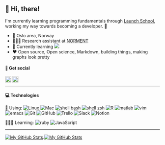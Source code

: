 ## 👋 Hi, there!

I'm currently learning programming fundamentals through [Launch School](https://launchschool.com/), working my way towards becoming a developer. 🚀

- 📍 Oslo area, Norway 
- 👩🏻‍💼 Research assistant at [NORMENT](https://www.med.uio.no/norment/english/)
- 🌱 Currently learning ![](https://img.shields.io/badge/-Ruby-ffffff?logo=ruby&logoColor=red&style=flat-square)
- ❤️ Open source, Open science, Markdown, building things, making graphs look pretty


#### 💬 Get social 
<a href="https://twitter.com/thestokkan">
  <img align="left" alt="Therese's Twitter" width="20px" src="https://logodownload.org/wp-content/uploads/2014/09/twitter-logo-4.png" />
</a>
<a href="https://linkedin.com/in/thestokkan">
  <img align="left" alt="Therese's LinkedIn" width="20px" src="https://upload.wikimedia.org/wikipedia/commons/thumb/e/e9/Linkedin_icon.svg/1200px-Linkedin_icon.svg.png" />
</a>
</br>

----

#### 💻 Technologies
🔧 Using: 
![Linux](https://img.shields.io/badge/-Linux-3a7375?style=flat&logo=linux&logoColor=white)
![Mac](https://img.shields.io/badge/-Mac-3a7375?style=flat&logo=apple&logoColor=white)
![shell bash](https://img.shields.io/badge/-Bash-3a7375?style=flat&logo=gnu-bash&logoColor=white)
![shell zsh](https://img.shields.io/badge/-zsh-3a7375?style=flat&logo=Zsh&logoColor=white)
![R](https://img.shields.io/badge/-R-3a7375?style=flat-square&logo=R&logoColor=white)
![matlab](https://img.shields.io/badge/-Matlab-3a7375?logo=Mathworks&logoColor=white&style=flat-square)
![vim](https://img.shields.io/badge/-Vim-3a7375?style=flat-square&logo=vim&logoColor=white)
![emacs](https://img.shields.io/badge/-Emacs-3a7375?style=flat-square&logo=gnu-emacs&logoColor=white)
![Git](https://img.shields.io/badge/-Git-3a7375?style=flat-square&logo=Git&logoColor=white)
![GitHub](https://img.shields.io/badge/-Github-3a7375?style=flat-square&logo=GitHub&logoColor=white)
![Trello](https://img.shields.io/badge/-Trello-3a7375?style=flat-square&logo=Trello&logoColor=white)
![Slack](https://img.shields.io/badge/-Slack-3a7375?style=flat-square&logo=Slack&logoColor=white)
![Notion](https://img.shields.io/badge/-Notion-3a7375?style=flat-square&logo=Notion&logoColor=white)

🧑🏻‍🎓 Learning: 
![ruby](https://img.shields.io/badge/-Ruby-3a7375?logo=ruby&logoColor=white&style=flat-square)
![JavaScript](https://img.shields.io/badge/-JavaScript-3a7375?style=flat-square&logo=javascript&logoColor=white)


----

<a href="https://github.com/thestokkan/thestokkan">
  <img align="center" src="https://github-readme-stats-thestokkan.vercel.app/api?username=thestokkan&show_icons=true&line_height=27&count_private=true&theme=prussian" alt="My GitHub Stats" />
</a>
<a href="https://github.com/thestokkan/thestokkan">
  <img align="center" src="https://github-readme-stats-thestokkan.vercel.app/api/top-langs/?username=thestokkan&show_icons=true&line_height=27&count_private=true&theme=prussian" alt="My GitHub Stats" />
</a>

<!--
<a href="https://github.com/thestokkan/thestokkan">
  <img align="center" src="https://github-readme-stats.vercel.app/api?username=thestokkan&show_icons=true&line_height=27&count_private=true&title_color=ffffff&text_color=c9cacc&icon_color=2bbc8a&bg_color=1d1f21" alt="My GitHub Stats" />
</a>
</br>
<a href="https://github.com/thestokkan/thestokkan">
  <img align="center" src="https://github-readme-stats.vercel.app/api/top-langs/?username=thestokkan&title_color=ffffff&text_color=c9cacc&icon_color=2bbc8a&bg_color=1d1f21&layout=compact&count_private=false" />
</a>
-->

